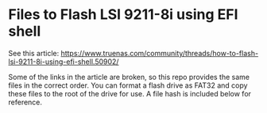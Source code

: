 # Files to Flash LSI 9211-8i using EFI shell

See this article: https://www.truenas.com/community/threads/how-to-flash-lsi-9211-8i-using-efi-shell.50902/

Some of the links in the article are broken, so this repo provides the same files in the correct order. You can format a flash drive as FAT32 and copy these files to the root of the drive for use. A file hash is included below for reference.